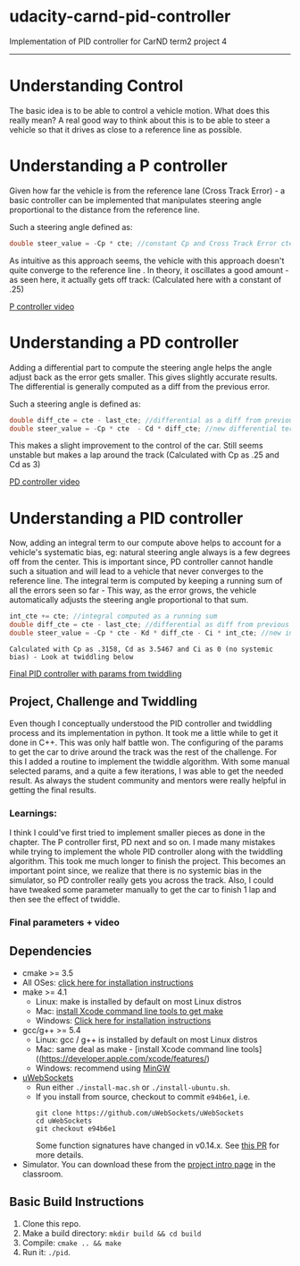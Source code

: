 # udacity-carnd-pid-controller
Implementation of PID controller for CarND term2 project 4

---

# Understanding Control
The basic idea is to be able to control a vehicle motion. What does this really mean? A real good way to think about this is to be able to steer a vehicle so that it drives as close to a reference line as possible.


# Understanding a P controller
Given how far the vehicle is from the reference lane (Cross Track Error) - a basic controller can be implemented that manipulates steering angle proportional to the distance from the reference line.

Such a steering angle defined as:

```cpp
double steer_value = -Cp * cte; //constant Cp and Cross Track Error cte
```

As intuitive as this approach seems, the vehicle with this approach doesn't quite converge to the reference line . In theory, it oscillates a good amount - as seen here, it actually gets off track: (Calculated here with a constant of .25)

[P controller video](./videos/P_controller.mp4)


# Understanding a PD controller
Adding a differential part to compute the steering angle helps the angle adjust back as the error gets smaller. This gives slightly accurate results. The differential is generally computed as a diff from the previous error.

Such a steering angle is defined as:

```cpp
double diff_cte = cte - last_cte; //differential as a diff from previous
double steer_value = -Cp * cte  - Cd * diff_cte; //new differential term with constant Cd
```
This makes a slight improvement to the control of the car. Still seems unstable but makes a lap around the track (Calculated with Cp as .25 and Cd as 3)

[PD controller video](./videos/PD_controller.mp4)

# Understanding a PID controller
Now, adding an integral term to our compute above helps to account for a vehicle's systematic bias, eg: natural steering angle always is a few degrees off from the center. This is important since, PD controller cannot handle such a situation and will lead to a vehicle that never converges to the reference line.
The integral term is computed by keeping a running sum of all the errors seen so far - This way, as the error grows, the vehicle automatically adjusts the steering angle proportional to that sum.

```cpp
int_cte += cte; //integral computed as a running sum
double diff_cte = cte - last_cte; //differential as diff from previous
double steer_value = -Cp * cte - Kd * diff_cte - Ci * int_cte; //new integral term with constant Ci
```

`Calculated with Cp as .3158, Cd as 3.5467 and Ci as 0 (no systemic bias) - Look at twiddling below`

[Final PID controller with params from twiddling](./videos/PID_controller.mp4)

## Project, Challenge and Twiddling

Even though I conceptually understood the PID controller and twiddling process and its implementation in python. It took me a little while to get it done in C++. This was only half battle won. The configuring of the params to get the car to drive around the track was the rest of the challenge. For this I added a routine to implement the twiddle algorithm.  With some manual selected params, and a quite a few iterations, I was able to get the needed result. As always the student community and mentors were really helpful in getting the final results.

### Learnings:
I think I could've first tried to implement smaller pieces as done in the chapter. The P controller first, PD next and so on. I made many mistakes while trying to implement the whole PID controller along with the twiddling algorithm. This took me much longer to finish the project. This becomes an important point since, we realize that there is no systemic bias in the simulator, so PD controller really gets you across the track.
Also, I could have tweaked some parameter manually to get the car to finish 1 lap and then see the effect of twiddle.

### Final parameters + video





## Dependencies

* cmake >= 3.5
 * All OSes: [click here for installation instructions](https://cmake.org/install/)
* make >= 4.1
  * Linux: make is installed by default on most Linux distros
  * Mac: [install Xcode command line tools to get make](https://developer.apple.com/xcode/features/)
  * Windows: [Click here for installation instructions](http://gnuwin32.sourceforge.net/packages/make.htm)
* gcc/g++ >= 5.4
  * Linux: gcc / g++ is installed by default on most Linux distros
  * Mac: same deal as make - [install Xcode command line tools]((https://developer.apple.com/xcode/features/)
  * Windows: recommend using [MinGW](http://www.mingw.org/)
* [uWebSockets](https://github.com/uWebSockets/uWebSockets)
  * Run either `./install-mac.sh` or `./install-ubuntu.sh`.
  * If you install from source, checkout to commit `e94b6e1`, i.e.
    ```
    git clone https://github.com/uWebSockets/uWebSockets
    cd uWebSockets
    git checkout e94b6e1
    ```
    Some function signatures have changed in v0.14.x. See [this PR](https://github.com/udacity/CarND-MPC-Project/pull/3) for more details.
* Simulator. You can download these from the [project intro page](https://github.com/udacity/self-driving-car-sim/releases) in the classroom.


## Basic Build Instructions

1. Clone this repo.
2. Make a build directory: `mkdir build && cd build`
3. Compile: `cmake .. && make`
4. Run it: `./pid`.
